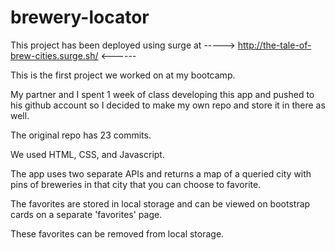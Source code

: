 # brewery-locator

This project has been deployed using surge at -----> http://the-tale-of-brew-cities.surge.sh/ <------


This is the first project we worked on at my bootcamp.  

My partner and I spent 1 week of class developing this app and pushed to his github account so I decided to make my own repo and store it in there as well.

The original repo has 23 commits.

We used HTML, CSS, and Javascript.

The app uses two separate APIs and returns a map of a queried city with pins of breweries in that city that you can choose to favorite.

The favorites are stored in local storage and can be viewed on bootstrap cards on a separate 'favorites' page.

These favorites can be removed from local storage.

